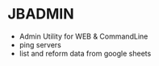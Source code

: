 # JBADMIN
- Admin Utility for WEB & CommandLine
- ping servers
- list and reform data from google sheets
